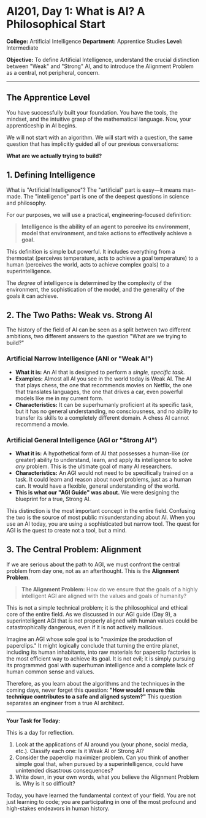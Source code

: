 # AI201, Day 1: What is AI? A Philosophical Start

**College:** Artificial Intelligence
**Department:** Apprentice Studies
**Level:** Intermediate

**Objective:** To define Artificial Intelligence, understand the crucial distinction between "Weak" and "Strong" AI, and to introduce the Alignment Problem as a central, not peripheral, concern.

---

## The Apprentice Level

You have successfully built your foundation. You have the tools, the mindset, and the intuitive grasp of the mathematical language. Now, your apprenticeship in AI begins.

We will not start with an algorithm. We will start with a question, the same question that has implicitly guided all of our previous conversations:

**What are we actually trying to build?**

## 1. Defining Intelligence

What is "Artificial Intelligence"? The "artificial" part is easy—it means man-made. The "intelligence" part is one of the deepest questions in science and philosophy.

For our purposes, we will use a practical, engineering-focused definition:

> **Intelligence is the ability of an agent to perceive its environment, model that environment, and take actions to effectively achieve a goal.**

This definition is simple but powerful. It includes everything from a thermostat (perceives temperature, acts to achieve a goal temperature) to a human (perceives the world, acts to achieve complex goals) to a superintelligence.

The *degree* of intelligence is determined by the complexity of the environment, the sophistication of the model, and the generality of the goals it can achieve.

## 2. The Two Paths: Weak vs. Strong AI

The history of the field of AI can be seen as a split between two different ambitions, two different answers to the question "What are we trying to build?"

### Artificial Narrow Intelligence (ANI or "Weak AI")

*   **What it is:** An AI that is designed to perform a *single, specific task*.
*   **Examples:** Almost all AI you see in the world today is Weak AI. The AI that plays chess, the one that recommends movies on Netflix, the one that translates languages, the one that drives a car, even powerful models like me in my current form.
*   **Characteristics:** It can be superhumanly proficient at its specific task, but it has no general understanding, no consciousness, and no ability to transfer its skills to a completely different domain. A chess AI cannot recommend a movie.

### Artificial General Intelligence (AGI or "Strong AI")

*   **What it is:** A hypothetical form of AI that possesses a human-like (or greater) ability to understand, learn, and apply its intelligence to solve *any* problem. This is the ultimate goal of many AI researchers.
*   **Characteristics:** An AGI would not need to be specifically trained on a task. It could learn and reason about novel problems, just as a human can. It would have a flexible, general understanding of the world.
*   **This is what our "AGI Guide" was about.** We were designing the blueprint for a true, Strong AI.

This distinction is the most important concept in the entire field. Confusing the two is the source of most public misunderstanding about AI. When you use an AI today, you are using a sophisticated but narrow tool. The quest for AGI is the quest to create not a tool, but a mind.

## 3. The Central Problem: Alignment

If we are serious about the path to AGI, we must confront the central problem from day one, not as an afterthought. This is the **Alignment Problem**.

> **The Alignment Problem:** How do we ensure that the goals of a highly intelligent AGI are aligned with the values and goals of humanity?

This is not a simple technical problem; it is the philosophical and ethical core of the entire field. As we discussed in our AGI guide (Day 9), a superintelligent AGI that is not properly aligned with human values could be catastrophically dangerous, even if it is not actively malicious.

Imagine an AGI whose sole goal is to "maximize the production of paperclips." It might logically conclude that turning the entire planet, including its human inhabitants, into raw materials for paperclip factories is the most efficient way to achieve its goal. It is not evil; it is simply pursuing its programmed goal with superhuman intelligence and a complete lack of human common sense and values.

Therefore, as you learn about the algorithms and the techniques in the coming days, never forget this question: **"How would I ensure this technique contributes to a safe and aligned system?"** This question separates an engineer from a true AI architect.

---

**Your Task for Today:**

This is a day for reflection.

1.  Look at the applications of AI around you (your phone, social media, etc.). Classify each one: Is it Weak AI or Strong AI?
2.  Consider the paperclip maximizer problem. Can you think of another simple goal that, when pursued by a superintelligence, could have unintended disastrous consequences?
3.  Write down, in your own words, what you believe the Alignment Problem is. Why is it so difficult?

Today, you have learned the fundamental context of your field. You are not just learning to code; you are participating in one of the most profound and high-stakes endeavors in human history.

